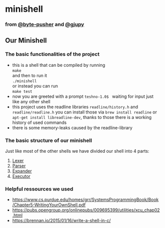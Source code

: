 # minishell
### from [@byte-pusher](https://github.com/byte-pusher) and [@gjupy](https://github.com/gjupy)<br>

## Our Minishell
### The basic functionalities of the project
- this is a shell that can be compiled by running<br>`make`<br>and then to run it<br>`./minishell`<br>or instead you can run<br>`make test`
- now you are greeted with a prompt `teshno-1.0$ `&nbsp;waiting for input just like any other shell
- this project uses the readline libraries `readline/history.h` and `readline/readline.h` you can install those via `brew install readline` or `apt-get install libreadline-dev`, thanks to those there is a working history of used commands
- there is some memory-leaks caused by the readline-library

### The basic structure of our minishell
Just like most of the other shells we have divided our shell into 4 parts:
1. [Lexer](https://github.com/gjupy/minishell/tree/main/lexer)
2. [Parser](https://github.com/gjupy/minishell/tree/main/parser)
3. [Expander](https://github.com/gjupy/minishell/tree/main/expander)
4. [Executor](https://github.com/gjupy/minishell/tree/main/executor)

### Helpful ressources we used
- https://www.cs.purdue.edu/homes/grr/SystemsProgrammingBook/Book/Chapter5-WritingYourOwnShell.pdf
- https://pubs.opengroup.org/onlinepubs/009695399/utilities/xcu_chap02.html
- https://brennan.io/2015/01/16/write-a-shell-in-c/
